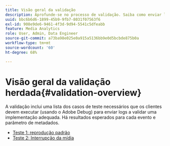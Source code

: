 ```yaml
---
title: Visão geral da validação
description: Aprofunde-se no processo de validação. Saiba como enviar logs para validar uma implementação adequada.
uuid: bbc6b6d6-1899-45b9-9fb7-8031f07563f6
exl-id: 908e9de6-9461-4f3d-9d94-5541c5dfeabb
feature: Media Analytics
role: User, Admin, Data Engineer
source-git-commit: a73ba98e025e0a915a5136bb9e0d5bcbde875b0a
workflow-type: tm+mt
source-wordcount: '60'
ht-degree: 68%

---
```


# Visão geral da validação herdada{#validation-overview}

A validação inclui uma lista dos casos de teste necessários que os clientes devem executar (usando o Adobe Debug) para enviar logs a validar uma implementação adequada. Há resultados esperados para cada evento e parâmetro de metadados.

* [Teste 1: reprodução padrão ](test1-standard-playback.md)
* [Teste 2: Interrupção da mídia ](test2-media-interrupt.md)
